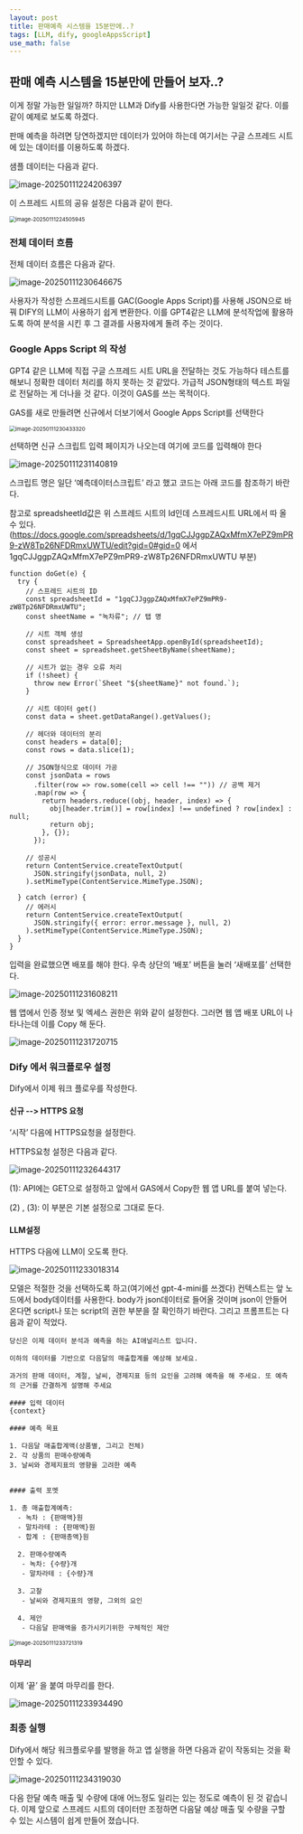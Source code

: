```yaml
---
layout: post
title: 판매예측 시스템을 15분만에..?
tags: [LLM, dify, googleAppsScript]
use_math: false
---
```


## 판매 예측 시스템을 15분만에 만들어 보자..? 

이게 정말 가능한 일일까? 하지만 LLM과 Dify를 사용한다면 가능한 일일것 같다. 이를 같이 예제로 보도록 하겠다.

판매 예측을 하려면 당연하겠지만 데이터가 있어야 하는데 여기서는 구글 스프레드 시트에 있는 데이터를 이용하도록 하겠다. 

샘플 데이터는 다음과 같다. 

![image-20250111224206397](https://raw.githubusercontent.com/cheuora/cheuora.github.io/master/_posts/2025/images/image-20250111224206397.png)

이 스프레드 시트의 공유 설정은 다음과 같이 한다.

<img src="https://raw.githubusercontent.com/cheuora/cheuora.github.io/master/_posts/2025/images/image-20250111224505945.png" alt="image-20250111224505945" style="zoom:67%;" />



### 전체 데이터 흐름

전체 데이터 흐름은 다음과 같다.

![image-20250111230646675](https://raw.githubusercontent.com/cheuora/cheuora.github.io/master/_posts/2025/images/image-20250111230646675.png)



사용자가 작성한 스프레드시트를 GAC(Google Apps Script)를 사용해 JSON으로 바꿔 DIFY의 LLM이 사용하기 쉽게 변환한다. 이를 GPT4같은 LLM에 분석작업에 활용하도록 하여 분석을 시킨 후 그 결과를 사용자에게 돌려 주는 것이다. 



### Google Apps Script 의 작성

GPT4 같은 LLM에 직접 구글 스프레드 시트 URL을 전달하는 것도 가능하다 테스트를 해보니 정확한 데이터 처리를 하지 못하는 것 같았다. 가급적 JSON형태의 텍스트 파일로 전달하는 게 더나을 것 같다. 이것이 GAS를 쓰는 목적이다. 

GAS를 새로 만들려면 신규에서 더보기에서 Google Apps Script를 선택한다

<img src="https://raw.githubusercontent.com/cheuora/cheuora.github.io/master/_posts/2025/images/image-20250111230433320.png" alt="image-20250111230433320" style="zoom:67%;" />

선택하면 신규 스크립트 입력 페이지가 나오는데 여기에 코드를 입력해야 한다

![image-20250111231140819](https://raw.githubusercontent.com/cheuora/cheuora.github.io/master/_posts/2025/images/image-20250111231140819.png)

스크립트 명은 일단 ‘예측데이터스크립트’ 라고 했고 코드는 아래 코드를 참조하기 바란다.

참고로 spreadsheetId값은 위 스프레드 시트의 Id인데 스프레드시트 URL에서 따 올수 있다. (https://docs.google.com/spreadsheets/d/1gqCJJggpZAQxMfmX7ePZ9mPR9-zW8Tp26NFDRmxUWTU/edit?gid=0#gid=0 에서 1gqCJJggpZAQxMfmX7ePZ9mPR9-zW8Tp26NFDRmxUWTU 부분)

```
function doGet(e) {
  try {
    // 스프레드 시트의 ID 
    const spreadsheetId = "1gqCJJggpZAQxMfmX7ePZ9mPR9-zW8Tp26NFDRmxUWTU"; 
    const sheetName = "녹차류"; // 탭 명

    // 시트 객체 생성
    const spreadsheet = SpreadsheetApp.openById(spreadsheetId);
    const sheet = spreadsheet.getSheetByName(sheetName);

    // 시트가 없는 경우 오류 처리
    if (!sheet) {
      throw new Error(`Sheet "${sheetName}" not found.`);
    }

    // 시트 데이터 get()
    const data = sheet.getDataRange().getValues();

    // 헤더와 데이터의 분리
    const headers = data[0]; 
    const rows = data.slice(1);

    // JSON형식으로 데이터 가공
    const jsonData = rows
      .filter(row => row.some(cell => cell !== "")) // 공백 제거
      .map(row => {
        return headers.reduce((obj, header, index) => {
          obj[header.trim()] = row[index] !== undefined ? row[index] : null;
          return obj;
        }, {});
      });

    // 성공시 
    return ContentService.createTextOutput(
      JSON.stringify(jsonData, null, 2)
    ).setMimeType(ContentService.MimeType.JSON);

  } catch (error) {
    // 에러시
    return ContentService.createTextOutput(
      JSON.stringify({ error: error.message }, null, 2)
    ).setMimeType(ContentService.MimeType.JSON);
  }
}

```

 입력을 완료했으면 배포를 해야 한다. 우측 상단의 ‘배포’ 버튼을 눌러 ‘새배포를’ 선택한다. 



![image-20250111231608211](https://raw.githubusercontent.com/cheuora/cheuora.github.io/master/_posts/2025/images/image-20250111231608211.png)

웹 앱에서 인증 정보 및 엑세스 권한은 위와 같이 설정한다. 그러면 웹 앱 배포 URL이 나타나는데 이를 Copy 해 둔다.

![image-20250111231720715](https://raw.githubusercontent.com/cheuora/cheuora.github.io/master/_posts/2025/images/image-20250111231720715.png)

### Dify 에서 워크플로우 설정

Dify에서 이제 워크 플로우를 작성한다.

#### 신규 --> HTTPS 요청

‘시작’ 다음에 HTTPS요청을 설정한다.

HTTPS요청 설정은 다음과 같다.

![image-20250111232644317](https://raw.githubusercontent.com/cheuora/cheuora.github.io/master/_posts/2025/images/image-20250111232644317.png)

(1): API에는 GET으로 설정하고 앞에서 GAS에서 Copy한 웹 앱 URL를 붙여 넣는다. 

(2) , (3): 이 부분은 기본 설정으로 그대로 둔다. 

#### LLM설정

HTTPS 다음에 LLM이 오도록 한다.

![image-20250111233018314](https://raw.githubusercontent.com/cheuora/cheuora.github.io/master/_posts/2025/images/image-20250111233018314.png)

모델은 적절한 것을 선택하도록 하고(여기에선 gpt-4-mini를 쓰겠다) 컨텍스트는 앞 노드에서 body데이터를 사용한다. body가 json데이터로 들어올 것이며 json이 안들어온다면 script나 또는 script의 권한 부분을 잘 확인하기 바란다. 그리고 프롬프트는 다음과 같이 적었다.

```
당신은 이제 데이터 분석과 예측을 하는 AI애널리스트 입니다.

이하의 데이터를 기반으로 다음달의 매출합계를 예상해 보세요. 

과거의 판매 데이터, 계절, 날씨, 경제지표 등의 요인을 고려해 예측을 해 주세요. 또 예측의 근거를 간결하게 설명해 주세요

#### 입력 데이터
{context}

#### 예측 목표

1. 다음달 매출합계액(상품별, 그리고 전체)
2. 각 상품의 판매수량예측
3. 날씨와 경제지표의 영향을 고려한 예측


#### 출력 포멧

1. 총 매출합계예측:
  - 녹차 : {판매액}원
  - 말차라테 : {판매액}원
  - 합계 : {판매총액}원
  
  2. 판매수량예측
   - 녹차: {수량}개
   - 말차라테 : {수량}개
   
  3. 고찰
   - 날씨와 경제지표의 영향, 그외의 요인
   
  4. 제안
   - 다음달 판매액을 증가시키기위한 구체적인 제안

```



<img src="https://raw.githubusercontent.com/cheuora/cheuora.github.io/master/_posts/2025/images/image-20250111233721319.png" alt="image-20250111233721319" style="zoom:67%;" />

#### 마무리

이제 ‘끝’ 을 붙여 마무리를 한다. 

![image-20250111233934490](https://raw.githubusercontent.com/cheuora/cheuora.github.io/master/_posts/2025/images/image-20250111233934490.png)



### 최종 실행 

Dify에서 해당 워크플로우를 발행을 하고 앱 실행을 하면 다음과 같이 작동되는 것을 확인할 수 있다.



![image-20250111234319030](https://raw.githubusercontent.com/cheuora/cheuora.github.io/master/_posts/2025/images/image-20250111234319030.png)



다음 한달 예측 매출 및 수량에 대애 어느정도 일리는 있는 정도로 예측이 된 것 같습니다. 이제 앞으로 스프레드 시트의 데이터만 조정하면 다음달 예상 매출 및 수량을 구할 수 있는 시스템이 쉽게 만들어 졌습니다. 




